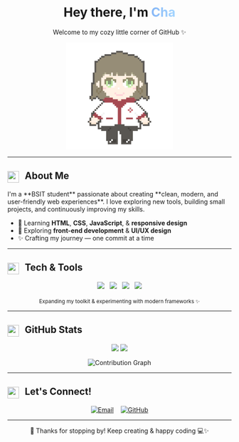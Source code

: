 <!-- HEADER -->
<h1 align="center">
  Hey there, I'm 
  <span style="background: linear-gradient(90deg, #86B6F6, #A5D6FF); -webkit-background-clip: text; color: transparent;">
    Cha
  </span>
</h1>
<p align="center">Welcome to my cozy little corner of GitHub ✨</p>

<p align="center">
  <img src="cha.gif" width="240" alt="Cute GIF" />
</p>

---

<!-- ABOUT ME -->
<h2 align="left">
  <img src="https://cdn-icons-png.flaticon.com/512/3135/3135715.png" width="26" height="26" style="margin-right:8px;vertical-align:middle;" />
  About Me
</h2>

<p>
I'm a **BSIT student** passionate about creating **clean, modern, and user-friendly web experiences**.  
I love exploring new tools, building small projects, and continuously improving my skills.
</p>

- 🌱 Learning **HTML**, **CSS**, **JavaScript**, & **responsive design**  
- 🌿 Exploring **front-end development** & **UI/UX design**  
- ✨ Crafting my journey — one commit at a time

---

<!-- TOOLKIT -->
<h2 align="left">
  <img src="https://cdn-icons-png.flaticon.com/512/1828/1828640.png" width="26" height="26" style="margin-right:8px;vertical-align:middle;" />
  Tech & Tools
</h2>

<p align="center" style="display:flex; gap:12px; flex-wrap:wrap; justify-content:center;">

  <!-- HTML -->
  <img src="https://img.shields.io/badge/HTML5-FFDDD2?style=for-the-badge&logo=html5&logoColor=E34F26" />

  <!-- CSS -->
  <img src="https://img.shields.io/badge/CSS3-CDE7FF?style=for-the-badge&logo=css3&logoColor=2965F1" />

  <!-- JavaScript -->
  <img src="https://img.shields.io/badge/JavaScript-FFF8C5?style=for-the-badge&logo=javascript&logoColor=F7DF1E" />

  <!-- VS Code -->
  <img src="https://img.shields.io/badge/VS%20Code-D6F6FF?style=for-the-badge&logo=visual-studio-code&logoColor=007ACC" />

</p>

<p align="center">
  <sub>Expanding my toolkit & experimenting with modern frameworks ✨</sub>
</p>

---

<!-- STATS -->
<h2 align="left">
  <img src="https://cdn-icons-png.flaticon.com/512/992/992651.png" width="26" height="26" style="margin-right:8px;vertical-align:middle;" />
  GitHub Stats
</h2>

<p align="center">
  <img src="https://github-readme-stats.vercel.app/api?username=guraycha03&show_icons=true&theme=calm&hide_border=true&bg_color=F9FAFB&title_color=86B6F6&icon_color=86B6F6" height="160" />
  <img src="https://streak-stats.demolab.com?user=guraycha03&theme=calm&hide_border=true&background=F9FAFB&ring=86B6F6&fire=86B6F6&currStreakLabel=86B6F6" height="160" />
</p>

<p align="center">
  <img src="https://github-readme-activity-graph.vercel.app/graph?username=guraycha03&bg_color=F9FAFB&color=86B6F6&line=86B6F6&point=4E89AE&hide_border=true" alt="Contribution Graph" />
</p>

---

<!-- CONNECT -->
<h2 align="left">
  <img src="https://cdn-icons-png.flaticon.com/512/552/552486.png" width="26" height="26" style="margin-right:8px;vertical-align:middle;" />
  Let's Connect!
</h2>

<p align="center" style="display:flex; gap:16px; justify-content:center;">
  <a href="mailto:guraycha@gmail.com">
    <img src="https://img.shields.io/badge/Gmail-FFDDE2?style=for-the-badge&logo=gmail&logoColor=EA4335" alt="Email" />
  </a>
  <a href="https://github.com/guraycha03">
    <img src="https://img.shields.io/badge/GitHub-DDEBFF?style=for-the-badge&logo=github&logoColor=000000" alt="GitHub" />
  </a>
</p>

---

<p align="center">🌿 Thanks for stopping by! Keep creating & happy coding 💻✨</p>